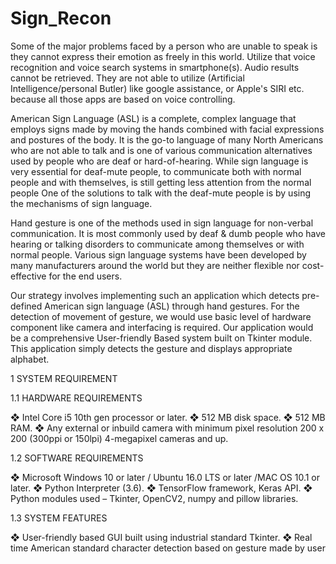 # Sign_Recon

Some of the major problems faced by a person who are unable to speak is they cannot express
their emotion as freely in this world. Utilize that voice recognition and voice search systems
in smartphone(s). Audio results cannot be retrieved. They are not able to utilize (Artificial
Intelligence/personal Butler) like google assistance, or Apple's SIRI etc. because all those apps
are based on voice controlling.


American Sign Language (ASL) is a complete, complex language that employs signs made by
moving the hands combined with facial expressions and postures of the body. It is the go-to
language of many North Americans who are not able to talk and is one of various
communication alternatives used by people who are deaf or hard-of-hearing. While sign
language is very essential for deaf-mute people, to communicate both with normal people and
with themselves, is still getting less attention from the normal people One of the solutions to
talk with the deaf-mute people is by using the mechanisms of sign language.

Hand gesture is one of the methods used in sign language for non-verbal communication. It is
most commonly used by deaf & dumb people who have hearing or talking disorders to
communicate among themselves or with normal people. Various sign language systems have
been developed by many manufacturers around the world but they are neither flexible nor
cost-effective for the end users.


Our strategy involves implementing such an application which detects pre-defined American
sign language (ASL) through hand gestures. For the detection of movement of gesture, we
would use basic level of hardware component like camera and interfacing is required. Our
application would be a comprehensive User-friendly Based system built on Tkinter module.
This application simply detects the gesture and displays appropriate alphabet.


1 SYSTEM REQUIREMENT

1.1 HARDWARE REQUIREMENTS

❖ Intel Core i5 10th gen processor or later.
❖ 512 MB disk space.
❖ 512 MB RAM.
❖ Any external or inbuild camera with minimum pixel resolution 200 x 200 (300ppi
or 150lpi) 4-megapixel cameras and up.

1.2 SOFTWARE REQUIREMENTS

❖ Microsoft Windows 10 or later / Ubuntu 16.0 LTS or later /MAC OS 10.1 or later.
❖ Python Interpreter (3.6).
❖ TensorFlow framework, Keras API.
❖ Python modules used – Tkinter, OpenCV2, numpy and pillow libraries.

1.3 SYSTEM FEATURES

❖ User-friendly based GUI built using industrial standard Tkinter.
❖ Real time American standard character detection based on gesture made by user
